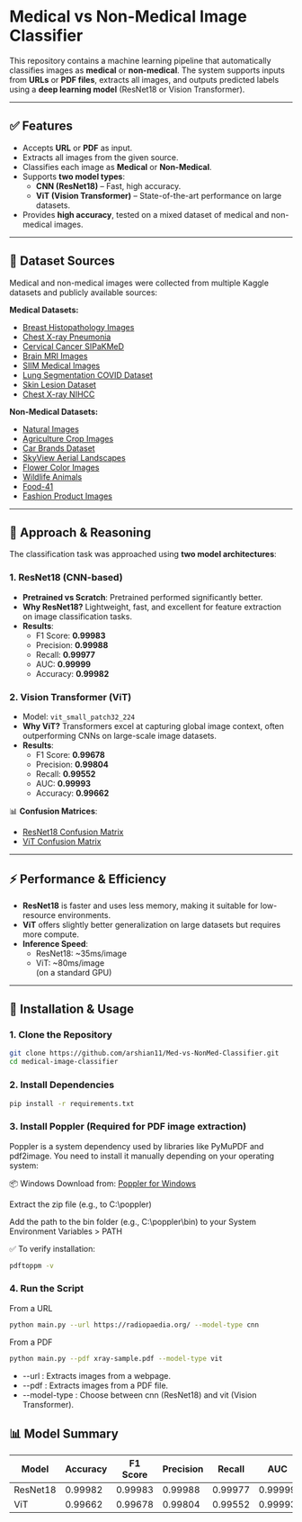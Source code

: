 # Medical vs Non-Medical Image Classifier

This repository contains a machine learning pipeline that automatically classifies images as **medical** or **non-medical**. The system supports inputs from **URLs** or **PDF files**, extracts all images, and outputs predicted labels using a **deep learning model** (ResNet18 or Vision Transformer).

---

## ✅ Features
- Accepts **URL** or **PDF** as input.
- Extracts all images from the given source.
- Classifies each image as **Medical** or **Non-Medical**.
- Supports **two model types**:
  - **CNN (ResNet18)** – Fast, high accuracy.
  - **ViT (Vision Transformer)** – State-of-the-art performance on large datasets.
- Provides **high accuracy**, tested on a mixed dataset of medical and non-medical images.

---

## 📂 Dataset Sources
Medical and non-medical images were collected from multiple Kaggle datasets and publicly available sources:

**Medical Datasets:**
- [Breast Histopathology Images](https://www.kaggle.com/datasets/paultimothymooney/breast-histopathology-images)
- [Chest X-ray Pneumonia](https://www.kaggle.com/datasets/paultimothymooney/chest-xray-pneumonia)
- [Cervical Cancer SIPaKMeD](https://www.kaggle.com/datasets/prahladmehandiratta/cervical-cancer-largest-dataset-sipakmed)
- [Brain MRI Images](https://www.kaggle.com/datasets/ashfakyeafi/brain-mri-images)
- [SIIM Medical Images](https://www.kaggle.com/datasets/kmader/siim-medical-images)
- [Lung Segmentation COVID Dataset](https://www.kaggle.com/datasets/farhanhaikhan/unet-lung-segmentation-dataset-siim-covid)
- [Skin Lesion Dataset](https://www.kaggle.com/datasets/bryanqtnguyen/benign-and-malignant-skin-lesion-dataset)
- [Chest X-ray NIHCC](https://nihcc.app.box.com/v/ChestXray-NIHCC)

**Non-Medical Datasets:**
- [Natural Images](https://www.kaggle.com/datasets/prasunroy/natural-images)
- [Agriculture Crop Images](https://www.kaggle.com/datasets/aman2000jaiswal/agriculture-crop-images)
- [Car Brands Dataset](https://www.kaggle.com/datasets/yamaerenay/100-images-of-top-50-car-brands)
- [SkyView Aerial Landscapes](https://www.kaggle.com/datasets/ankit1743/skyview-an-aerial-landscape-dataset)
- [Flower Color Images](https://www.kaggle.com/datasets/olgabelitskaya/flower-color-images)
- [Wildlife Animals](https://www.kaggle.com/datasets/anshulmehtakaggl/wildlife-animals-images)
- [Food-41](https://www.kaggle.com/datasets/kmader/food41)
- [Fashion Product Images](https://www.kaggle.com/datasets/paramaggarwal/fashion-product-images-small)

---

## 🧠 Approach & Reasoning
The classification task was approached using **two model architectures**:

### 1. **ResNet18 (CNN-based)**
- **Pretrained vs Scratch**: Pretrained performed significantly better.
- **Why ResNet18?** Lightweight, fast, and excellent for feature extraction on image classification tasks.
- **Results**:
  - F1 Score: **0.99983**
  - Precision: **0.99988**
  - Recall: **0.99977**
  - AUC: **0.99999**
  - Accuracy: **0.99982**

### 2. **Vision Transformer (ViT)**
- Model: `vit_small_patch32_224`
- **Why ViT?** Transformers excel at capturing global image context, often outperforming CNNs on large-scale image datasets.
- **Results**:
  - F1 Score: **0.99678**
  - Precision: **0.99804**
  - Recall: **0.99552**
  - AUC: **0.99993**
  - Accuracy: **0.99662**

📊 **Confusion Matrices**:  
- [ResNet18 Confusion Matrix](https://github.com/arshian11/Med-vs-NonMed-Classifier/blob/main/asset/Screenshot%202025-07-30%20210918.png)  
- [ViT Confusion Matrix](https://github.com/arshian11/Med-vs-NonMed-Classifier/blob/main/asset/Screenshot%202025-07-30%20210954.png)

---

## ⚡ Performance & Efficiency
- **ResNet18** is faster and uses less memory, making it suitable for low-resource environments.
- **ViT** offers slightly better generalization on large datasets but requires more compute.
- **Inference Speed**:  
  - ResNet18: ~35ms/image  
  - ViT: ~80ms/image  
(on a standard GPU)

---

## 🚀 Installation & Usage

### **1. Clone the Repository**
```bash
git clone https://github.com/arshian11/Med-vs-NonMed-Classifier.git
cd medical-image-classifier
```

### **2. Install Dependencies**
```bash
pip install -r requirements.txt
```

### **3. Install Poppler (Required for PDF image extraction)**
Poppler is a system dependency used by libraries like PyMuPDF and pdf2image. You need to install it manually depending on your operating system:

📦 Windows
Download from: [Poppler for Windows](https://github.com/oschwartz10612/poppler-windows/releases/)

Extract the zip file (e.g., to C:\poppler)

Add the path to the bin folder (e.g., C:\poppler\bin) to your System Environment Variables > PATH

✅ To verify installation:

```bash
pdftoppm -v
```
### **4. Run the Script**
From a URL
```bash
python main.py --url https://radiopaedia.org/ --model-type cnn
```

From a PDF
```bash
python main.py --pdf xray-sample.pdf --model-type vit
```

- --url : Extracts images from a webpage.
- --pdf : Extracts images from a PDF file.
- --model-type : Choose between cnn (ResNet18) and vit (Vision Transformer).

## 📊 Model Summary

| Model     | Accuracy | F1 Score | Precision | Recall  | AUC     |
|-----------|----------|----------|-----------|---------|---------|
| ResNet18  | 0.99982  | 0.99983  | 0.99988   | 0.99977 | 0.99999 |
| ViT       | 0.99662  | 0.99678  | 0.99804   | 0.99552 | 0.99993 |
